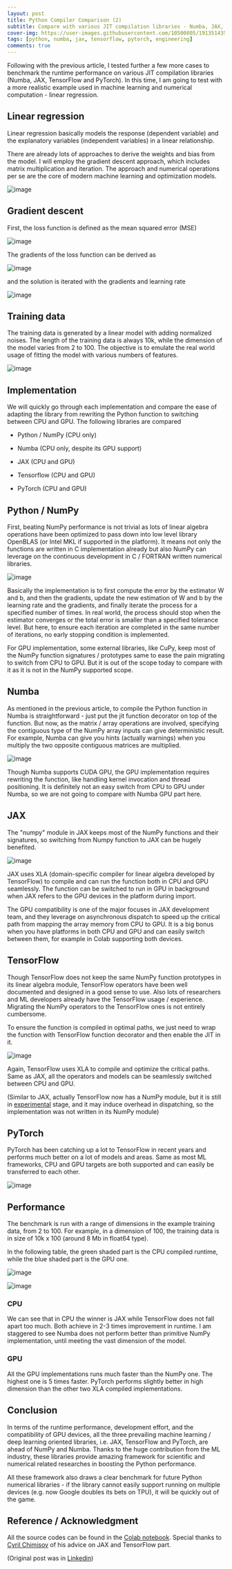 ```yaml
---
layout: post
title: Python Compiler Comparison (2)
subtitle: Compare with various JIT compilation libraries - Numba, JAX, Tensorflow and PyTorch
cover-img: https://user-images.githubusercontent.com/10500805/191351435-f964f8e5-8b1c-4fd6-91e7-33d0a5807516.png
tags: [python, numba, jax, tensorflow, pytorch, engineering]
comments: true
---
```



Following with the previous article, I tested further a few more cases to benchmark the runtime performance on various JIT compilation libraries (Numba, JAX, TensorFlow and PyTorch). In this time, I am going to test with a more realistic example used in machine learning and numerical computation - linear regression.

## Linear regression

Linear regression basically models the response (dependent variable) and the explanatory variables (independent variables) in a linear relationship.

There are already lots of approaches to derive the weights and bias from the model. I will employ the gradient descent approach, which includes matrix multiplication and iteration. The approach and numerical operations per se are the core of modern machine learning and optimization models.

![image](https://user-images.githubusercontent.com/10500805/191350956-fc868f98-df17-4e7c-b192-1aff5ea34b26.png)


## Gradient descent

First, the loss function is defined as the mean squared error (MSE)

![image](https://user-images.githubusercontent.com/10500805/191351009-69f257c6-1488-4091-aa56-951962bcb893.png)

The gradients of the loss function can be derived as

![image](https://user-images.githubusercontent.com/10500805/191351038-31d71139-e237-45e3-a6b6-16d280c17dbb.png)


and the solution is iterated with the gradients and learning rate

![image](https://user-images.githubusercontent.com/10500805/191351062-4807b970-ffc8-4365-8419-69345522edcf.png)


## Training data

The training data is generated by a linear model with adding normalized noises. The length of the training data is always 10k, while the dimension of the model varies from 2 to 100. The objective is to emulate the real world usage of fitting the model with various numbers of features.

![image](https://user-images.githubusercontent.com/10500805/191351091-f60366d5-ea12-46cb-b156-2bad67885b91.png)


## Implementation

We will quickly go through each implementation and compare the ease of adapting the library from rewriting the Python function to switching between CPU and GPU. The following libraries are compared

- Python / NumPy (CPU only)

- Numba (CPU only, despite its GPU support)

- JAX (CPU and GPU)

- Tensorflow (CPU and GPU)

- PyTorch (CPU and GPU)

## Python / NumPy

First, beating NumPy performance is not trivial as lots of linear algebra operations have been optimized to pass down into low level library OpenBLAS (or Intel MKL if supported in the platform). It means not only the functions are written in C implementation already but also NumPy can leverage on the continuous development in C / FORTRAN written numerical libraries.

![image](https://user-images.githubusercontent.com/10500805/191351149-2b1cb9aa-423b-4032-ac74-c6dccb86b7f4.png)

Basically the implementation is to first compute the error by the estimator W and b, and then the gradients, update the new estimation of W and b by the learning rate and the gradients, and finally iterate the process for a specified number of times. In real world, the process should stop when the estimator converges or the total error is smaller than a specified tolerance level. But here, to ensure each iteration are completed in the same number of iterations, no early stopping condition is implemented.

For GPU implementation, some external libraries, like CuPy, keep most of the NumPy function signatures / prototypes same to ease the pain migrating to switch from CPU to GPU. But it is out of the scope today to compare with it as it is not in the NumPy supported scope.

## Numba

As mentioned in the previous article, to compile the Python function in Numba is straightforward - just put the jit function decorator on top of the function. But now, as the matrix / array operations are involved, specifying the contiguous type of the NumPy array inputs can give deterministic result. For example, Numba can give you hints (actually warnings) when you multiply the two opposite contiguous matrices are multiplied.

![image](https://user-images.githubusercontent.com/10500805/191351176-b1fc28c3-b562-4ee6-b8b1-2af6d2bd979c.png)


Though Numba supports CUDA GPU, the GPU implementation requires rewriting the function, like handling kernel invocation and thread positioning. It is definitely not an easy switch from CPU to GPU under Numba, so we are not going to compare with Numba GPU part here.

## JAX

The "numpy" module in JAX keeps most of the NumPy functions and their signatures, so switching from Numpy function to JAX can be hugely benefited.

![image](https://user-images.githubusercontent.com/10500805/191351208-657e08b2-00d1-4fd0-ad21-49f776af7839.png)


JAX uses XLA (domain-specific compiler for linear algebra developed by TensorFlow) to compile and can run the function both in CPU and GPU seamlessly. The function can be switched to run in GPU in background when JAX refers to the GPU devices in the platform during import.

The GPU compatibility is one of the major focuses in JAX development team, and they leverage on asynchronous dispatch to speed up the critical path from mapping the array memory from CPU to GPU. It is a big bonus when you have platforms in both CPU and GPU and can easily switch between them, for example in Colab supporting both devices.

## TensorFlow

Though TensorFlow does not keep the same NumPy function prototypes in its linear algebra module, TensorFlow operators have been well documented and designed in a good sense to use. Also lots of researchers and ML developers already have the TensorFlow usage / experience. Migrating the NumPy operators to the TensorFlow ones is not entirely cumbersome.

To ensure the function is compiled in optimal paths, we just need to wrap the function with TensorFlow function decorator and then enable the JIT in it.

![image](https://user-images.githubusercontent.com/10500805/191351238-7d2f172c-06e6-418b-918a-7b125bac2126.png)


Again, TensorFlow uses XLA to compile and optimize the critical paths. Same as JAX, all the operators and models can be seamlessly switched between CPU and GPU.

(Similar to JAX, actually TensorFlow now has a NumPy module, but it is still in [experimental](https://www.tensorflow.org/guide/tf_numpy) stage, and it may induce overhead in dispatching, so the implementation was not written in its NumPy module)

## PyTorch

PyTorch has been catching up a lot to TensorFlow in recent years and performs much better on a lot of models and areas. Same as most ML frameworks, CPU and GPU targets are both supported and can easily be transferred to each other.

![image](https://user-images.githubusercontent.com/10500805/191351369-65d08633-bf89-44bd-ba38-2c57e56e1e99.png)


## Performance

The benchmark is run with a range of dimensions in the example training data, from 2 to 100. For example, in a dimension of 100, the training data is in size of 10k x 100 (around 8 Mb in float64 type).

In the following table, the green shaded part is the CPU compiled runtime, while the blue shaded part is the GPU one.

![image](https://user-images.githubusercontent.com/10500805/191351413-129ca1da-abcc-4ed6-a834-155760b35455.png)

![image](https://user-images.githubusercontent.com/10500805/191351435-f964f8e5-8b1c-4fd6-91e7-33d0a5807516.png)


### CPU

We can see that in CPU the winner is JAX while TensorFlow does not fall apart too much. Both achieve in 2-3 times improvement in runtime. I am staggered to see Numba does not perform better than primitive NumPy implementation, until meeting the vast dimension of the model.

### GPU

All the GPU implementations runs much faster than the NumPy one. The highest one is 5 times faster. PyTorch performs slightly better in high dimension than the other two XLA compiled implementations.

## Conclusion

In terms of the runtime performance, development effort, and the compatibility of GPU devices, all the three prevailing machine learning / deep learning oriented libraries, i.e. JAX, TensorFlow and PyTorch, are ahead of NumPy and Numba. Thanks to the huge contribution from the ML industry, these libraries provide amazing framework for scientific and numerical related researches in boosting the Python performance.

All these framework also draws a clear benchmark for future Python numerical libraries - if the library cannot easily support running on multiple devices (e.g. now Google doubles its bets on TPU), it will be quickly out of the game.

## Reference / Acknowledgment

All the source codes can be found in the [Colab notebook](https://colab.research.google.com/drive/117rIVHfhEkyv5Lo4Lz0XPv2cVt8pG57_#scrollTo=LpkzkPiGMQsZ). Special thanks to [Cyril Chimisov](https://www.linkedin.com/in/cyril-chimisov-52544ba0?miniProfileUrn=urn%3Ali%3Afs_miniProfile%3AACoAABVsQS0BUHajiuIiTLicDp1l94WcZv5oT5E&lipi=urn%3Ali%3Apage%3Ad_flagship3_pulse_read%3Bf090%2BXrERNa4qlPt5ZsaHw%3D%3D) of his advice on JAX and TensorFlow part.

(Original post was in [Linkedin](https://www.linkedin.com/pulse/python-compiler-comparison-2-gavin-chan/))
